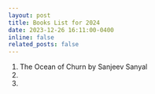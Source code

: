```yaml
---
layout: post
title: Books List for 2024
date: 2023-12-26 16:11:00-0400
inline: false
related_posts: false
---
```


1. The Ocean of Churn by Sanjeev Sanyal
2. 
3. 